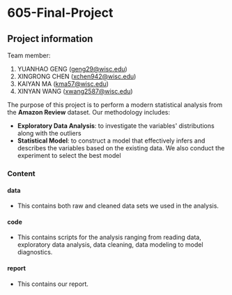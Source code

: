 # 605-Final-Project
## Project information

Team member:
1. YUANHAO GENG (geng29@wisc.edu)
2. XINGRONG CHEN (xchen942@wisc.edu)
3. KAIYAN MA (kma57@wisc.edu)
4. XINYAN WANG (xwang2587@wisc.edu)

The purpose of this project is to perform a modern statistical analysis from the **Amazon Review** dataset. Our methodology includes:
- **Exploratory Data Analysis**: to investigate the variables' distributions along with the outliers
- **Statistical Model**: to construct a model that effectively infers and describes the variables based on the existing data. We also conduct the experiment to select the best model

### Content
#### data
- This contains both raw and cleaned data sets we used in the analysis.

#### code
- This contains scripts for the analysis ranging from reading data, exploratory data analysis, data cleaning, data modeling to model diagnostics.

#### report
- This contains our report.
